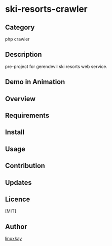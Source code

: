 # ski-resorts-crawler 

## Category

php crawler

## Description

pre-project for gerendevil ski resorts web service.


## Demo in Animation

## Overview

## Requirements

## Install

## Usage

## Contribution

## Updates

## Licence
[MIT]

## Author

[linuxkay](https://github.com/linuxkay)
